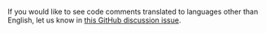 If you would like to see code comments translated to languages other than English, let us know in [this GitHub discussion issue](https://github.com/MicrosoftDocs/feedback/issues/2515).
